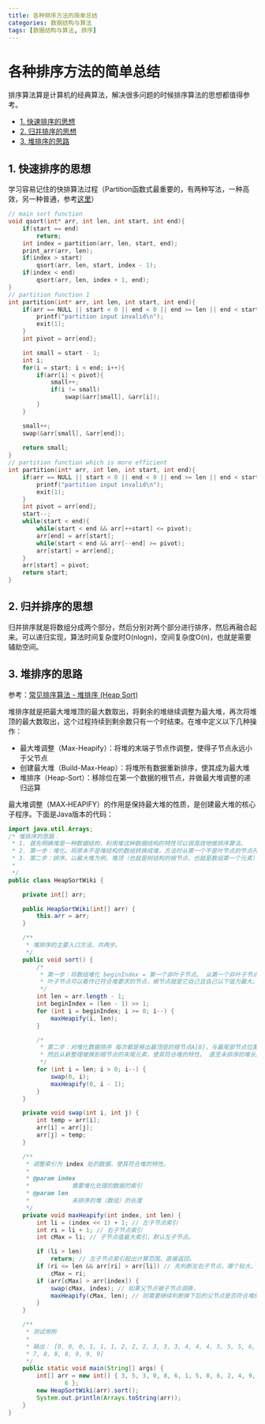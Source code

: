 ```yaml
---
title: 各种排序方法的简单总结
categories: 数据结构与算法
tags: [数据结构与算法, 排序]
---
```

# 各种排序方法的简单总结
排序算法算是计算机的经典算法，解决很多问题的时候排序算法的思想都值得参考。
<!-- TOC -->

- [1. 快速排序的思想](#1-快速排序的思想)
- [2. 归并排序的思想](#2-归并排序的思想)
- [3. 堆排序的思路](#3-堆排序的思路)

<!-- /TOC -->
## 1. 快速排序的思想
学习容易记住的快排算法过程（Partition函数式最重要的，有两种写法，一种高效，另一种普通，参考[这里](http://selfboot.cn/2016/09/01/lost_partition/)）
```c
// main sort function
void qsort(int* arr, int len, int start, int end){
	if(start == end)
		return;
	int index = partition(arr, len, start, end);
	print_arr(arr, len);
	if(index > start)
		qsort(arr, len, start, index - 1);
	if(index < end)
		qsort(arr, len, index + 1, end);
}
// partition function 1
int partition(int* arr, int len, int start, int end){
	if(arr == NULL || start < 0 || end < 0 || end >= len || end < start){
		printf("partition input invalid\n");
		exit(1);
	}
	int pivot = arr[end];

	int small = start - 1;
	int i;
	for(i = start; i < end; i++){
		if(arr[i] < pivot){
			small++;
			if(i != small)
				swap(&arr[small], &arr[i]);
		}
	}

	small++;
	swap(&arr[small], &arr[end]);
	
	return small;
}
// partition function which is more efficient
int partition(int* arr, int len, int start, int end){
	if(arr == NULL || start < 0 || end < 0 || end >= len || end < start){
		printf("partition input invalid\n");
		exit(1);
	}
	int pivot = arr[end];
	start--;
	while(start < end){
		while(start < end && arr[++start] <= pivot);
		arr[end] = arr[start];
		while(start < end && arr[--end] >= pivot);
		arr[start] = arr[end];
	}
	arr[start] = pivot;
	return start;
}
```
## 2. 归并排序的思想
归并排序就是将数组分成两个部分，然后分别对两个部分进行排序，然后再融合起来。可以递归实现，算法时间复杂度时O(nlogn)，空间复杂度O(n)，也就是需要辅助空间。


## 3. 堆排序的思路
参考：[常见排序算法 - 堆排序 (Heap Sort)](http://bubkoo.com/2014/01/14/sort-algorithm/heap-sort/)

堆排序就是把最大堆堆顶的最大数取出，将剩余的堆继续调整为最大堆，再次将堆顶的最大数取出，这个过程持续到剩余数只有一个时结束。在堆中定义以下几种操作：

- 最大堆调整（Max-Heapify）：将堆的末端子节点作调整，使得子节点永远小于父节点
- 创建最大堆（Build-Max-Heap）：将堆所有数据重新排序，使其成为最大堆
- 堆排序（Heap-Sort）：移除位在第一个数据的根节点，并做最大堆调整的递归运算

最大堆调整（MAX‐HEAPIFY）的作用是保持最大堆的性质，是创建最大堆的核心子程序。下面是Java版本的代码：

```java
import java.util.Arrays;
/* 堆排序的思路：
 * 1. 首先明确堆是一种数据结构，利用堆这种数据结构的特性可以很高效地做排序算法。
 * 2. 第一步：堆化。将原本不是堆结构的数组转换成堆，方法时从第一个不是叶节点的节点开始，到根节点，进行堆化操作。堆化操作就是数字的上浮和下沉，要注意的是下沉要彻底，也就是需要递归或者迭代处理下沉的点。
 * 3. 第二步：排序。以最大堆为例，堆顶（也就是树结构的根节点，也就是数组第一个元素）存的是最大值，堆顶元素与最末尾叶节点交换，交换后堆就不是最大堆了，需要重新调整，但是调整的时候就不管最后一个元素了，所以堆的长度减少1。循环此过程直到堆内只剩下一个元素。排序完成。
 * 
 */
public class HeapSortWiki {

	private int[] arr;

	public HeapSortWiki(int[] arr) {
		this.arr = arr;
	}

	/**
	 * 堆排序的主要入口方法，共两步。
	 */
	public void sort() {
		/*
		 * 第一步：将数组堆化 beginIndex = 第一个非叶子节点。 从第一个非叶子节点开始即可。无需从最后一个叶子节点开始。
		 * 叶子节点可以看作已符合堆要求的节点，根节点就是它自己且自己以下值为最大。
		 */
		int len = arr.length - 1;
		int beginIndex = (len - 1) >> 1;
		for (int i = beginIndex; i >= 0; i--) {
			maxHeapify(i, len);
		}

		/*
		 * 第二步：对堆化数据排序 每次都是移出最顶层的根节点A[0]，与最尾部节点位置调换，同时遍历长度 - 1。
		 * 然后从新整理被换到根节点的末尾元素，使其符合堆的特性。 直至未排序的堆长度为 0。
		 */
		for (int i = len; i > 0; i--) {
			swap(0, i);
			maxHeapify(0, i - 1);
		}
	}

	private void swap(int i, int j) {
		int temp = arr[i];
		arr[i] = arr[j];
		arr[j] = temp;
	}

	/**
	 * 调整索引为 index 处的数据，使其符合堆的特性。
	 * 
	 * @param index
	 *            需要堆化处理的数据的索引
	 * @param len
	 *            未排序的堆（数组）的长度
	 */
	private void maxHeapify(int index, int len) {
		int li = (index << 1) + 1; // 左子节点索引
		int ri = li + 1; // 右子节点索引
		int cMax = li; // 子节点值最大索引，默认左子节点。

		if (li > len)
			return; // 左子节点索引超出计算范围，直接返回。
		if (ri <= len && arr[ri] > arr[li]) // 先判断左右子节点，哪个较大。
			cMax = ri;
		if (arr[cMax] > arr[index]) {
			swap(cMax, index); // 如果父节点被子节点调换，
			maxHeapify(cMax, len); // 则需要继续判断换下后的父节点是否符合堆的特性。
		}
	}

	/**
	 * 测试用例
	 * 
	 * 输出： [0, 0, 0, 1, 1, 1, 2, 2, 2, 3, 3, 3, 4, 4, 4, 5, 5, 5, 6, 6, 6, 7, 7,
	 * 7, 8, 8, 8, 9, 9, 9]
	 */
	public static void main(String[] args) {
		int[] arr = new int[] { 3, 5, 3, 0, 8, 6, 1, 5, 8, 6, 2, 4, 9, 4, 7, 0, 1, 8, 9, 7, 3, 1, 2, 5, 9, 7, 4, 0, 2,
				6 };
		new HeapSortWiki(arr).sort();
		System.out.println(Arrays.toString(arr));
	}
}
```